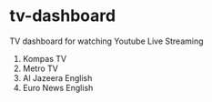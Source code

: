 # tv-dashboard
TV dashboard for watching Youtube Live Streaming

1. Kompas TV
2. Metro TV
3. Al Jazeera English
4. Euro News English
